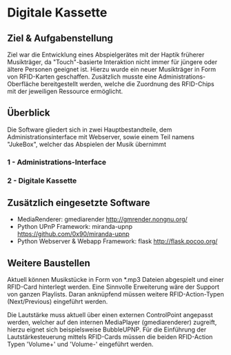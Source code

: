 # Digitale Kassette

## Ziel & Aufgabenstellung

Ziel war die Entwicklung eines Abspielgerätes mit der Haptik früherer Musikträger, da "Touch"-basierte Interaktion nicht immer für jüngere oder ältere Personen geeignet ist. Hierzu wurde ein neuer Musikträger in Form von RFID-Karten geschaffen. Zusätzlich musste eine Administrations-Oberfläche bereitgestellt werden, welche die Zuordnung des RFID-Chips mit der jeweiligen Ressource ermöglicht. 

## Überblick

Die Software gliedert sich in zwei Hauptbestandteile, dem Administrationsinterface mit Webserver, sowie einem Teil namens "JukeBox", welcher das Abspielen der Musik übernimmt

### 1 - Administrations-Interface



### 2 - Digitale Kassette

## Zusätzlich eingesetzte Software

* MediaRenderer: gmediarender http://gmrender.nongnu.org/
* Python UPnP Framework: miranda-upnp https://github.com/0x90/miranda-upnp
* Python Webserver & Webapp Framework: flask http://flask.pocoo.org/

## Weitere Baustellen

Aktuell können Musikstücke in Form von *.mp3 Dateien abgespielt und einer RFID-Card hinterlegt werden. Eine Sinnvolle Erweiterung wäre der Support von ganzen Playlists. Daran anknüpfend müssen weitere RFID-Action-Typen (Next/Previous) eingeführt werden.

Die Lautstärke muss aktuell über einen externen ControlPoint angepasst werden, welcher auf den internen MediaPlayer (gmediarenderer) zugreift, hierzu eignet sich beispielsweise BubbleUPNP. Für die Einführung der Lautstärkesteuerung mittels RFID-Cards müssen die beiden RFID-Action Typen 'Volume+' und 'Volume-' eingeführt werden.




